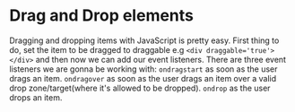 # Drag and Drop elements

Dragging and dropping items with JavaScript is pretty easy. First thing to do, set the item to be dragged to draggable e.g `<div draggable='true'></div>` and then now we can add our event listeners.
There are three event listeners we are gonna be working with:
`ondragstart` as soon as the user drags an item.
`ondragover` as soon as the user drags an item over a valid drop zone/target(where it's allowed to be dropped).
`ondrop` as the user drops an item.
